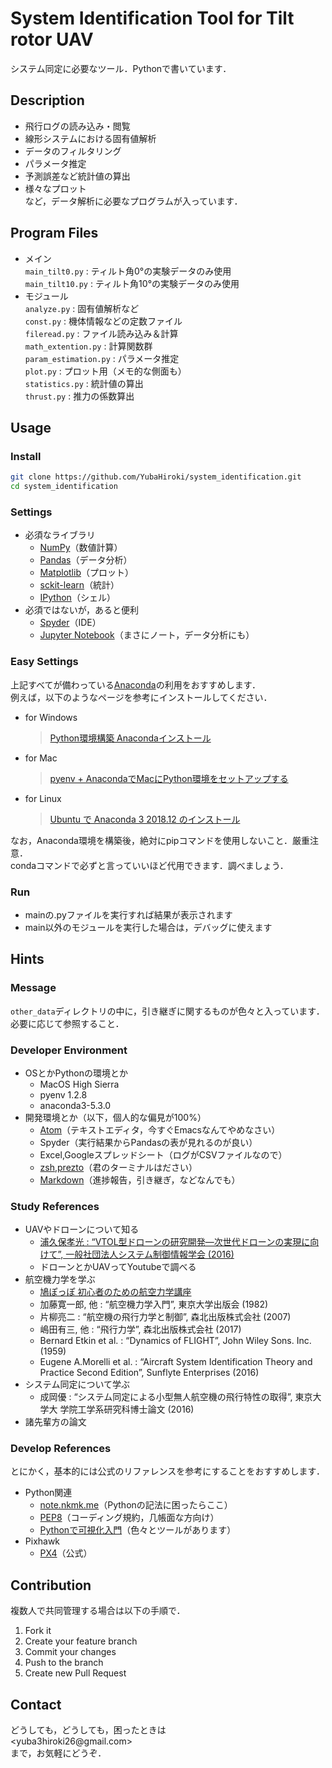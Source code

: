# System Identification Tool for Tilt rotor UAV
システム同定に必要なツール．Pythonで書いています．

## Description
- 飛行ログの読み込み・閲覧
- 線形システムにおける固有値解析
- データのフィルタリング
- パラメータ推定
- 予測誤差など統計値の算出
- 様々なプロット  
など，データ解析に必要なプログラムが入っています．

## Program Files
- メイン  
`main_tilt0.py` : ティルト角0°の実験データのみ使用  
`main_tilt10.py` : ティルト角10°の実験データのみ使用
- モジュール  
`analyze.py` : 固有値解析など  
`const.py` : 機体情報などの定数ファイル  
`fileread.py` : ファイル読み込み＆計算  
`math_extention.py` : 計算関数群  
`param_estimation.py` : パラメータ推定  
`plot.py` : プロット用（メモ的な側面も）  
`statistics.py` : 統計値の算出  
`thrust.py` : 推力の係数算出

## Usage
### Install
```sh
git clone https://github.com/YubaHiroki/system_identification.git
cd system_identification
```

### Settings
- 必須なライブラリ
  - [NumPy](http://www.numpy.org/)（数値計算）
  - [Pandas](https://pandas.pydata.org/)（データ分析）
  - [Matplotlib](https://matplotlib.org/)（プロット）
  - [sckit-learn](https://scikit-learn.org/stable/)（統計）
  - [IPython](https://ipython.org/)（シェル）
- 必須ではないが，あると便利
  - [Spyder](https://www.spyder-ide.org/)（IDE）
  - [Jupyter Notebook](https://jupyter.org/)（まさにノート，データ分析にも）

### Easy Settings
上記すべてが備わっている[Anaconda](https://www.anaconda.com/)の利用をおすすめします．  
例えば，以下のようなページを参考にインストールしてください．
- for Windows  
  >[Python環境構築 Anacondaインストール](https://techfun.cc/python/anaconda-install.html)
- for Mac  
  >[pyenv + AnacondaでMacにPython環境をセットアップする](https://corgi-lab.com/programming/python/mac-pyenv-anaconda/)
- for Linux  
  >[Ubuntu で Anaconda 3 2018.12 のインストール](https://www.kunihikokaneko.com/dblab/linuxsoft/anaconda.html)

なお，Anaconda環境を構築後，絶対にpipコマンドを使用しないこと．厳重注意．  
condaコマンドで必ずと言っていいほど代用できます．調べましょう．

### Run
- mainの.pyファイルを実行すれば結果が表示されます
- main以外のモジュールを実行した場合は，デバッグに使えます

## Hints
### Message
`other_data`ディレクトリの中に，引き継ぎに関するものが色々と入っています．  
必要に応じて参照すること．

### Developer Environment
- OSとかPythonの環境とか
  - MacOS High Sierra
  - pyenv 1.2.8
  - anaconda3-5.3.0
- 開発環境とか（以下，個人的な偏見が100%）
  - [Atom](https://atom.io/)（テキストエディタ，今すぐEmacsなんてやめなさい）
  - Spyder（実行結果からPandasの表が見れるのが良い）
  - Excel,Googleスプレッドシート（ログがCSVファイルなので）
  - [zsh,prezto](https://qiita.com/s_s_satoc/items/e3c1b9b3545fd572dd1c)（君のターミナルはださい）
  - [Markdown](https://ja.wikipedia.org/wiki/Markdown)（進捗報告，引き継ぎ，などなんでも）

### Study References
- UAVやドローンについて知る
  - [浦久保孝光 : “VTOL型ドローンの研究開発―次世代ドローンの実現に向けて”,  一般社団法人システム制御情報学会 (2016)](https://www.jstage.jst.go.jp/article/isciesci/60/10/60_437/_pdf)
  - ドローンとかUAVってYoutubeで調べる
- 航空機力学を学ぶ
  - [鳩ぽっぽ 初心者のための航空力学講座](https://pigeon-poppo.com/)
  - 加藤寛一郎, 他 : “航空機力学入門”, 東京大学出版会 (1982)
  - 片柳亮二 : “航空機の飛行力学と制御”, 森北出版株式会社 (2007)
  - 嶋田有三, 他 : “飛行力学”, 森北出版株式会社 (2017)
  - Bernard Etkin et al. : “Dynamics of FLIGHT”, John Wiley Sons. Inc. (1959)
  - Eugene A.Morelli et al. : “Aircraft System Identification Theory and Practice Second Edition”, Sunflyte Enterprises (2016)
- システム同定について学ぶ
    - 成岡優 : “システム同定による小型無人航空機の飛行特性の取得”, 東京大学大 学院工学系研究科博士論文 (2016)
- 諸先輩方の論文

### Develop References
とにかく，基本的には公式のリファレンスを参考にすることをおすすめします．
- Python関連
  - [note.nkmk.me](https://note.nkmk.me/)（Pythonの記法に困ったらここ）
  - [PEP8](https://pep8-ja.readthedocs.io/ja/latest/)（コーディング規約，几帳面な方向け）
  - [Pythonで可視化入門](https://pythonoum.wordpress.com/2019/01/18/python%E3%81%A7%E5%8F%AF%E8%A6%96%E5%8C%96%E5%85%A5%E9%96%80/)（色々とツールがあります）
- Pixhawk
  - [PX4](https://px4.io/)（公式）

## Contribution
複数人で共同管理する場合は以下の手順で．
1. Fork it  
2. Create your feature branch  
3. Commit your changes  
4. Push to the branch  
5. Create new Pull Request

## Contact
どうしても，どうしても，困ったときは  
<&#121;&#117;&#98;&#97;&#51;&#104;&#105;&#114;&#111;&#107;&#105;&#50;&#54;&#64;&#103;&#109;&#97;&#105;&#108;&#46;&#99;&#111;&#109;>  
まで，お気軽にどうぞ．
